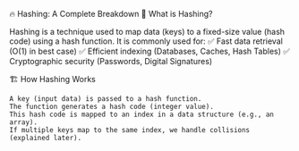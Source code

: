 🔥 Hashing: A Complete Breakdown
📌 What is Hashing?

Hashing is a technique used to map data (keys) to a fixed-size value (hash code) using a hash function. It is commonly used for:
✅ Fast data retrieval (O(1) in best case)
✅ Efficient indexing (Databases, Caches, Hash Tables)
✅ Cryptographic security (Passwords, Digital Signatures)

🏗 How Hashing Works

    A key (input data) is passed to a hash function.
    The function generates a hash code (integer value).
    This hash code is mapped to an index in a data structure (e.g., an array).
    If multiple keys map to the same index, we handle collisions (explained later).
